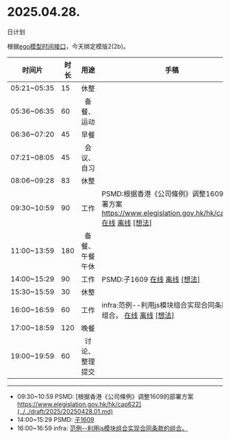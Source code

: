 # 2025.04.28.
日计划

根据[ego模型时间接口](https://gitee.com/hyg/blog/blob/master/timeflow.md)，今天绑定模版2(2b)。

| 时间片 | 时长 | 用途 | 手稿 |
| --- | --- | :---: | --- |
| 05:21~05:35 | 15 | 休整 |  |
| 05:36~06:35 | 60 | 备餐、运动 |  |
| 06:36~07:20 | 45 | 早餐 |  |
| 07:21~08:05 | 45 | 会议、自习 |  |
| 08:06~09:28 | 83 | 休整 |  |
| 09:30~10:59 | 90 | 工作 | PSMD:根据香港《公司條例》调整1609的部署方案 https://www.elegislation.gov.hk/hk/cap622 [在线](http://simp.ly/p/WZ077p) [离线](../../draft/2025/20250428093000.md) <a href="mailto:huangyg@mars22.com?subject=关于2025.04.28.[PSMD:根据香港《公司條例》调整1609的部署方案 https://www.elegislation.gov.hk/hk/cap622]任务&body=日期: 20250428%0D%0A序号: 5%0D%0A手稿:../../draft/2025/20250428093000.md%0D%0A---请勿修改邮件主题及以上内容 从下一行开始写您的想法---%0D%0A">[想法]</a> |
| 11:00~13:59 | 180 | 备餐、午餐午休 |  |
| 14:00~15:29 | 90 | 工作 | PSMD:子1609 [在线](http://simp.ly/p/lsBYG9) [离线](../../draft/2025/20250428140000.md) <a href="mailto:huangyg@mars22.com?subject=关于2025.04.28.[PSMD:子1609]任务&body=日期: 20250428%0D%0A序号: 7%0D%0A手稿:../../draft/2025/20250428140000.md%0D%0A---请勿修改邮件主题及以上内容 从下一行开始写您的想法---%0D%0A">[想法]</a> |
| 15:30~15:59 | 30 | 休整 |  |
| 16:00~16:59 | 60 | 工作 | infra:范例--利用js模块组合实现合同条款的组合。 [在线](http://simp.ly/p/MpcbHD) [离线](../../draft/2025/20250428160000.md) <a href="mailto:huangyg@mars22.com?subject=关于2025.04.28.[infra:范例--利用js模块组合实现合同条款的组合。]任务&body=日期: 20250428%0D%0A序号: 9%0D%0A手稿:../../draft/2025/20250428160000.md%0D%0A---请勿修改邮件主题及以上内容 从下一行开始写您的想法---%0D%0A">[想法]</a> |
| 17:00~18:59 | 120 | 晚餐 |  |
| 19:00~19:59 | 60 | 讨论、整理提交 |  |

---

- 09:30~10:59	PSMD: [根据香港《公司條例》调整1609的部署方案 https://www.elegislation.gov.hk/hk/cap622](../../draft/2025/20250428.01.md)
- 14:00~15:29	PSMD: [子1609](../../draft/2025/20250428.02.md)
- 16:00~16:59	infra: [范例--利用js模块组合实现合同条款的组合。](../../draft/2025/20250428.03.md)
